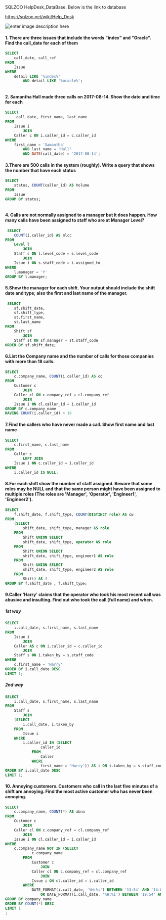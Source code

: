 SQLZOO HelpDesk_DataBase. Below is the link to database

https://sqlzoo.net/wiki/Help_Desk 

![enter image description here](https://sqlzoo.net/w/images/3/38/Helpdesk.png)

#### 1. There are three issues that include the words "index" and "Oracle". Find the call_date for each of them

```SQL
SELECT 
    call_date, call_ref
FROM
    Issue
WHERE
    detail LIKE '%index%'
        AND detail LIKE '%oracle%';
        
```

#### 2. Samantha Hall made three calls on 2017-08-14. Show the date and time for each

``` SQL
SELECT 
     call_date, first_name, last_name
FROM
    Issue i
        JOIN
    Caller c ON i.caller_id = c.caller_id
WHERE
    first_name = 'Samantha'
        AND last_name = 'Hall'
        AND DATE(call_date) = '2017-08-14';
```

#### 3.There are 500 calls in the system (roughly). Write a query that shows the number that have each status
``` SQL
SELECT 
    status, COUNT(caller_id) AS Volume
FROM
    Issue 
GROUP BY status;
 
```

#### 4. Calls are not normally assigned to a manager but it does happen. How many calls have been assigned to staff who are at Manager Level?
``` SQL
 SELECT 
    COUNT(i.caller_id) AS mlcc
FROM
    Level l
        JOIN
    Staff s ON l.level_code = s.level_code
        JOIN
    Issue i ON s.staff_code = i.assigned_to
WHERE
    l.manager = 'Y'
GROUP BY l.manager;
```
#### 5.Show the manager for each shift. Your output should include the shift date and type; also the first and last name of the manager.

``` SQL
 SELECT 
    sf.shift_date,
    sf.shift_type,
    st.first_name,
    st.last_name
FROM
    Shift sf
        JOIN
    Staff st ON sf.manager = st.staff_code
ORDER BY sf.shift_date;
```

#### 6.List the Company name and the number of calls for those companies with more than 18 calls.
``` SQL
SELECT 
    c.company_name, COUNT(i.caller_id) AS cc
FROM
    Customer c
        JOIN
    Caller cl ON c.company_ref = cl.company_ref
        JOIN
    Issue i ON cl.caller_id = i.caller_id
GROUP BY c.company_name
HAVING COUNT(i.caller_id) > 18
```
#### 7.Find the callers who have never made a call. Show first name and last name
``` SQL
SELECT 
    c.first_name, c.last_name
FROM
    Caller c
        LEFT JOIN
    Issue i ON c.caller_id = i.caller_id
WHERE
    i.caller_id IS NULL;
```

#### 8.For each shift show the number of staff assigned. Beware that some roles may be NULL and that the same person might have been assigned to multiple roles (The roles are 'Manager', 'Operator', 'Engineer1', 'Engineer2').

``` SQL
SELECT 
    f.shift_date, f.shift_type, COUNT(DISTINCT role) AS cw
FROM
    (SELECT 
        shift_date, shift_type, manager AS role
    FROM
        Shift UNION SELECT 
        shift_date, shift_type, operator AS role
    FROM
        Shift UNION SELECT 
        shift_date, shift_type, engineer1 AS role
    FROM
        Shift UNION SELECT 
        shift_date, shift_type, engineer2 AS role
    FROM
        Shift) AS f
GROUP BY f.shift_date , f.shift_type;
```
#### 9.Caller 'Harry' claims that the operator who took his most recent call was abusive and insulting. Find out who took the call (full name) and when.
##### 1st way
``` SQL
SELECT 
    i.call_date, s.first_name, s.last_name
FROM
    Issue i
        JOIN
    Caller AS c ON i.caller_id = c.caller_id
        JOIN
    Staff s ON i.taken_by = s.staff_code
WHERE
    c.first_name = 'Harry'
ORDER BY i.call_date DESC
LIMIT 1;
```
##### 2nd way 
```SQL
SELECT 
    i.call_date, s.first_name, s.last_name
FROM
    Staff s
        JOIN
    (SELECT 
        i.call_date, i.taken_by
    FROM
        Issue i
    WHERE
        i.caller_id IN (SELECT 
                caller_id
            FROM
                Caller
            WHERE
                first_name = 'Harry')) AS i ON i.taken_by = s.staff_code
ORDER BY i.call_date DESC
LIMIT 1;
```

#### 10. Annoying customers. Customers who call in the last five minutes of a shift are annoying. Find the most active customer who has never been annoying.


``` SQL
SELECT 
    c.company_name, COUNT(*) AS abna
FROM
    Customer c
        JOIN
    Caller cl ON c.company_ref = cl.company_ref
        JOIN
    Issue i ON cl.caller_id = i.caller_id
WHERE
    c.company_name NOT IN (SELECT 
            c.company_name
        FROM
            Customer c
                JOIN
            Caller cl ON c.company_ref = cl.company_ref
                JOIN
            Issue i ON cl.caller_id = i.caller_id
        WHERE
            DATE_FORMAT(i.call_date, '%H:%i') BETWEEN '13:54' AND '14:01'
                OR DATE_FORMAT(i.call_date, '%H:%i') BETWEEN '19:54' AND '20:01')
GROUP BY company_name
ORDER BY COUNT(*) DESC
LIMIT 1
;
```






